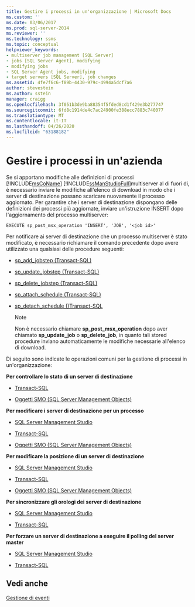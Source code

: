 ```yaml
---
title: Gestire i processi in un'organizzazione | Microsoft Docs
ms.custom: ''
ms.date: 03/06/2017
ms.prod: sql-server-2014
ms.reviewer: ''
ms.technology: ssms
ms.topic: conceptual
helpviewer_keywords:
- multiserver job management [SQL Server]
- jobs [SQL Server Agent], modifying
- modifying jobs
- SQL Server Agent jobs, modifying
- target servers [SQL Server], job changes
ms.assetid: 4fe7f6c6-f89b-4430-979c-4994a5dcf7a6
author: stevestein
ms.author: sstein
manager: craigg
ms.openlocfilehash: 3f051b3de9ba88354f5fded8cd1f429e3b277747
ms.sourcegitcommit: 6fd8c1914de4c7ac24900fe388ecc7883c740077
ms.translationtype: MT
ms.contentlocale: it-IT
ms.lasthandoff: 04/26/2020
ms.locfileid: "63188182"
---
```

# <a name="manage-jobs-across-an-enterprise"></a>Gestire i processi in un'azienda
  Se si apportano modifiche alle definizioni di processi [!INCLUDE[msCoName](../../includes/msconame-md.md)] [!INCLUDE[ssManStudioFull](../../includes/ssmanstudiofull-md.md)]multiserver al di fuori di, è necessario inviare le modifiche all'elenco di download in modo che i server di destinazione possano scaricare nuovamente il processo aggiornato. Per garantire che i server di destinazione dispongano delle definizioni dei processi più aggiornate, inviare un'istruzione INSERT dopo l'aggiornamento del processo multiserver:  
  
```  
EXECUTE sp_post_msx_operation 'INSERT', 'JOB', '<job id>'  
```  
  
 Per notificare ai server di destinazione che un processo multiserver è stato modificato, è necessario richiamare il comando precedente dopo avere utilizzato una qualsiasi delle procedure seguenti:  
  
-   [sp_add_jobstep (Transact-SQL)](/sql/relational-databases/system-stored-procedures/sp-add-jobstep-transact-sql)  
  
-   [sp_update_jobstep (Transact-SQL)](/sql/relational-databases/system-stored-procedures/sp-update-jobstep-transact-sql)  
  
-   [sp_delete_jobstep (Transact-SQL)](/sql/relational-databases/system-stored-procedures/sp-delete-jobstep-transact-sql)  
  
-   [sp_attach_schedule &#40;Transact-SQL&#41;](/sql/relational-databases/system-stored-procedures/sp-attach-schedule-transact-sql)  
  
-   [sp_detach_schedule &#40;&#41;Transact-SQL](/sql/relational-databases/system-stored-procedures/sp-detach-schedule-transact-sql)  
  
    > [!NOTE]  
    >  Non è necessario chiamare **sp_post_msx_operation** dopo aver chiamato **sp_update_job** o **sp_delete_job**, in quanto tali stored procedure inviano automaticamente le modifiche necessarie all'elenco di download.  
  
 Di seguito sono indicate le operazioni comuni per la gestione di processi in un'organizzazione:  
  
 **Per controllare lo stato di un server di destinazione**  
  
-   [Transact-SQL](/sql/relational-databases/system-stored-procedures/sp-help-targetserver-transact-sql)  
  
-   [Oggetti SMO (SQL Server Management Objects)](../../relational-databases/server-management-objects-smo/sql-server-management-objects-smo-programming-guide.md)  
  
 **Per modificare i server di destinazione per un processo**  
  
-   [SQL Server Management Studio](modify-the-target-servers-for-a-job.md)  
  
-   [Transact-SQL](/sql/relational-databases/system-stored-procedures/sp-add-jobserver-transact-sql)  
  
-   [Oggetti SMO (SQL Server Management Objects)](../../relational-databases/server-management-objects-smo/sql-server-management-objects-smo-programming-guide.md)  
  
 **Per modificare la posizione di un server di destinazione**  
  
-   [SQL Server Management Studio](../sql-server-management-studio-ssms.md)  
  
-   [Transact-SQL](/sql/relational-databases/system-stored-procedures/sp-msx-enlist-transact-sql)  
  
-   [Oggetti SMO (SQL Server Management Objects)](../../relational-databases/server-management-objects-smo/sql-server-management-objects-smo-programming-guide.md)  
  
 **Per sincronizzare gli orologi dei server di destinazione**  
  
-   [SQL Server Management Studio](synchronize-target-server-clocks-sql-server-management-studio.md)  
  
-   [Transact-SQL](/sql/relational-databases/system-stored-procedures/sp-resync-targetserver-transact-sql)  
  
 **Per forzare un server di destinazione a eseguire il polling del server master**  
  
-   [SQL Server Management Studio](force-a-target-server-to-poll-the-master-server.md)  
  
-   [Transact-SQL](/sql/relational-databases/system-stored-procedures/sp-post-msx-operation-transact-sql)  
  
## <a name="see-also"></a>Vedi anche  
 [Gestione di eventi](manage-events.md)  
  
  
